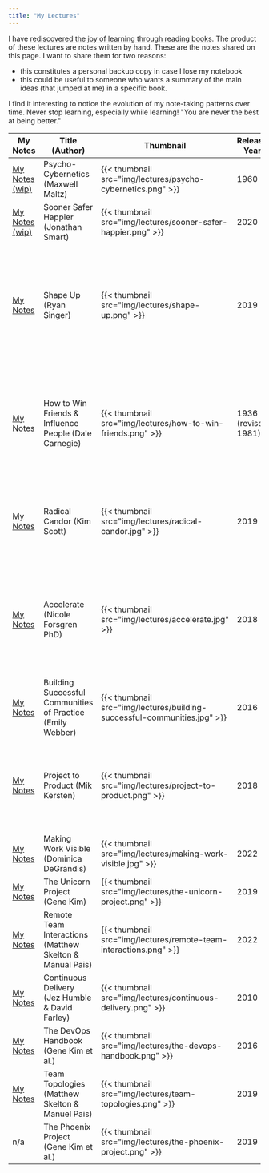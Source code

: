 ```yaml
---
title: "My Lectures"
---
```


I have [rediscovered the joy of learning through reading
books](/posts/2022/08/overcoming-learning-anxiety/). The product of
these lectures are notes written by hand. These are the notes shared on
this page. I want to share them for two reasons:

- this constitutes a personal backup copy in case I lose my notebook
- this could be useful to someone who wants a summary of the main ideas
  (that jumped at me) in a specific book.

I find it interesting to notice the evolution of my note-taking patterns
over time. Never stop learning, especially while learning! "You are never
the best at being better."

| My Notes                                                      | Title (Author)                                             | Thumbnail                                                                | Release Year        | Finished Date       | My rating                                                                                                                                            |
|---------------------------------------------------------------|------------------------------------------------------------|--------------------------------------------------------------------------|---------------------|---------------------|------------------------------------------------------------------------------------------------------------------------------------------------------|
| [My Notes (wip)](/lectures/psycho-cybernetics.pdf)                    | Psycho-Cybernetics (Maxwell Maltz)                      | {{< thumbnail src="img/lectures/psycho-cybernetics.png" >}}            | 1960                | (Currently reading) | TBD                                                                                                                                                  |
| [My Notes (wip)](/lectures/sooner-safer-happier.pdf)                    | Sooner Safer Happier (Jonathan Smart)                      | {{< thumbnail src="img/lectures/sooner-safer-happier.png" >}}            | 2020                | (Currently reading) | TBD                                                                                                                                                  |
| [My Notes](/lectures/shape-up.pdf)                                | Shape Up (Ryan Singer)                                     | {{< thumbnail src="img/lectures/shape-up.png" >}}                        | 2019                | 2023-03-14          | 4.5 / 5 -- Really clever framework that has the potential to replace Agile and Scrum. I hope I'll get to try it out someday. Everything just clicks! |
| [My Notes](/lectures/how-to-win-friends-and-influence-people.pdf) | How to Win Friends & Influence People (Dale Carnegie)      | {{< thumbnail src="img/lectures/how-to-win-friends.png" >}}              | 1936 (revised 1981) | 2023-03-07          | 4.5 / 5 -- Groundbreaking for its time, and still relevant today. Good tips about how to listen to people and get them to think about your ideas.    |
| [My Notes](/lectures/radical-candor.pdf)                          | Radical Candor (Kim Scott)                                 | {{< thumbnail src="img/lectures/radical-candor.jpg" >}}                  | 2019                | 2023-02-28          | 5 / 5 -- Essential reading for anyone who has to interact with a manager or employees on a daily basis!                                              |
| [My Notes](/lectures/accelerate.pdf)                              | Accelerate (Nicole Forsgren PhD)                           | {{< thumbnail src="img/lectures/accelerate.jpg" >}}                      | 2018                | 2023-01-24          | 4 / 5 -- The science behind the ideas that were first featured in the DevOps Handbook. A much appreciated look behind the curtain.                   |
| [My Notes](/lectures/building-successful-communities.pdf)         | Building Successful Communities of Practice (Emily Webber) | {{< thumbnail src="img/lectures/building-successful-communities.jpg" >}} | 2016                | 2023-01-14          | 4 / 5                                                                                                                                                |
| [My Notes](/lectures/project-to-product.pdf)                      | Project to Product (Mik Kersten)                           | {{< thumbnail src="img/lectures/project-to-product.png" >}}              | 2018                | 2022-12-18          | 4.5 / 5 -- Revolutionary. The author gives a true recipe for connecting IT with the business in any organization.                                    |
| [My Notes](/lectures/making-work-visible.pdf)                     | Making Work Visible (Dominica DeGrandis)                   | {{< thumbnail src="img/lectures/making-work-visible.jpg" >}}             | 2022                | 2022-12-03          | 4.5 / 5                                                                                                                                              |
| [My Notes](/lectures/the-unicorn-project.pdf)                     | The Unicorn Project (Gene Kim)                             | {{< thumbnail src="img/lectures/the-unicorn-project.png" >}}             | 2019                | 2022-10-30          | 3.5 / 5                                                                                                                                              |
| [My Notes](/lectures/remote-team-interactions.pdf)                | Remote Team Interactions (Matthew Skelton & Manual Pais)   | {{< thumbnail src="img/lectures/remote-team-interactions.png" >}}        | 2022                | 2022-09-21          | 4 / 5                                                                                                                                                |
| [My Notes](/lectures/continuous-delivery.pdf)                     | Continuous Delivery (Jez Humble & David Farley)            | {{< thumbnail src="img/lectures/continuous-delivery.png" >}}             | 2010                | 2022-09-01          | 3.5 / 5                                                                                                                                              |
| [My Notes](/lectures/the-devops-handbook.pdf)                     | The DevOps Handbook (Gene Kim et al.)                      | {{< thumbnail src="img/lectures/the-devops-handbook.png" >}}             | 2016                | 2022-08-01          | 5 / 5                                                                                                                                                |
| [My Notes](/lectures/team-topologies.pdf)                         | Team Topologies (Matthew Skelton & Manuel Pais)            | {{< thumbnail src="img/lectures/team-topologies.png" >}}                 | 2019                | 2022-07-10          | 4 / 5                                                                                                                                                |
| n/a                                                           | The Phoenix Project (Gene Kim et al.)                      | {{< thumbnail src="img/lectures/the-phoenix-project.png" >}}             | 2019                | 2019-03-02          | 5 / 5                                                                                                                                                |
